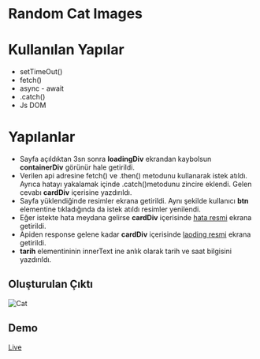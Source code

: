 # Random Cat Images

# Kullanılan Yapılar
- setTimeOut() 
- fetch()
- async - await
- .catch()
- Js DOM

# Yapılanlar
- Sayfa açıldıktan 3sn sonra **loadingDiv** ekrandan kaybolsun **containerDiv** görünür hale getirildi.
- Verilen api adresine fetch() ve .then() metodunu kullanarak istek atıldı. Ayrıca hatayı yakalamak içinde .catch()metodunu zincire eklendi. Gelen cevabı **cardDiv** içerisine yazdırıldı.
- Sayfa yüklendiğinde resimler ekrana getirildi. Aynı şekilde kullanıcı **btn** elementine tıkladığında da istek atıldı resimler yenilendi.
- Eğer istekte hata meydana gelirse **cardDiv** içerisinde [hata resmi](./img/error.gif) ekrana getirildi.
- Apiden response gelene kadar **cardDiv** içerisinde [laoding resmi](./img/loading.gif) ekrana getirildi.
- **tarih** elementininin innerText ine anlık olarak tarih ve saat bilgisini yazdırıldı.

## Oluşturulan Çıktı

![Cat](./img/ass3-comleted.gif)

## Demo

[Live](https://yavuzahmet1.github.io/fullstack-clarusway/frontend/homeworks/15-ass3)


